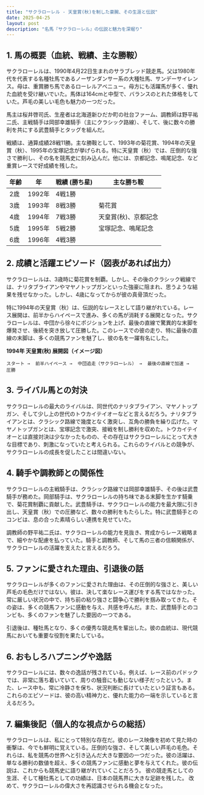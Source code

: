 ```yaml
---
title: "サクラローレル - 天皇賞(秋)を制した豪腕、その生涯と伝説"
date: 2025-04-25
layout: post
description: "名馬『サクラローレル』の伝説と魅力を深堀り"
---
```


## 1. 馬の概要（血統、戦績、主な勝鞍）

サクラローレルは、1990年4月22日生まれのサラブレッド競走馬。父は1980年代を代表する名種牡馬であるノーザンダンサー系の大種牡馬、サンデーサイレンス。母は、重賞勝ち馬であるローレルアベニュー。母方にも活躍馬が多く、優れた血統を受け継いでいた。馬体は164cmと中型で、バランスのとれた体格をしていた。芦毛の美しい毛色も魅力の一つだった。

馬主は桜井啓司氏、生産者は北海道新ひだか町の社台ファーム、調教師は野平祐二氏、主戦騎手は岡部幸雄騎手（主にクラシック路線）、そして、後に数々の勝利を共にする武豊騎手とタッグを組んだ。

戦績は、通算成績28戦11勝。主な勝鞍として、1993年の菊花賞、1994年の天皇賞（秋）、1995年の宝塚記念が挙げられる。特に天皇賞（秋）では、圧倒的な強さで勝利し、その名を競馬史に刻み込んだ。他には、京都記念、鳴尾記念、など重賞レースで好成績を残した。

| 年齢 | 年 | 戦績 (勝ち星) | 主な勝ち鞍 |
|---|---|---|---|
| 2歳 | 1992年 | 4戦1勝 |  |
| 3歳 | 1993年 | 8戦3勝 | 菊花賞 |
| 4歳 | 1994年 | 7戦3勝 | 天皇賞(秋)、京都記念 |
| 5歳 | 1995年 | 5戦2勝 | 宝塚記念、鳴尾記念 |
| 6歳 | 1996年 | 4戦3勝 |  |


## 2. 成績と活躍エピソード（図表があれば出力）

サクラローレルは、3歳時に菊花賞を制覇。しかし、その後のクラシック戦線では、ナリタブライアンやマヤノトップガンといった強豪に阻まれ、思うような結果を残せなかった。しかし、4歳になってからが彼の真骨頂だった。

特に1994年の天皇賞（秋）は、伝説的なレースとして語り継がれている。レース展開は、前半からハイペースで進み、多くの馬が消耗する展開となった。サクラローレルは、中団から徐々にポジションを上げ、最後の直線で驚異的な末脚を爆発させ、後続を突き放して圧勝した。このレースでの彼の走り、特に最後の直線の末脚は、多くの競馬ファンを魅了し、彼の名を一躍有名にした。

**1994年 天皇賞(秋) 展開図（イメージ図）**

```
スタート →  前半ハイペース →  中団追走（サクラローレル） →  最後の直線で加速 →  圧勝
```


## 3. ライバル馬との対決

サクラローレルの最大のライバルは、同世代のナリタブライアン、マヤノトップガン、そして少し上の世代のトウカイテイオーなどと言えるだろう。ナリタブライアンとは、クラシック路線で幾度となく激突し、互角の勝負を繰り広げた。マヤノトップガンとは、宝塚記念で激突、接戦を制し勝利を収めた。トウカイテイオーとは直接対決は少なかったものの、その存在はサクラローレルにとって大きな目標であり、刺激になっていたと考えられる。これらのライバルとの競争が、サクラローレルの成長を促したことは間違いない。


## 4. 騎手や調教師との関係性

サクラローレルの主戦騎手は、クラシック路線では岡部幸雄騎手、その後は武豊騎手が務めた。岡部騎手は、サクラローレルの持ち味である末脚を生かす騎乗で、菊花賞制覇に貢献した。武豊騎手は、サクラローレルの能力を最大限に引き出し、天皇賞（秋）での圧勝など、数々の勝利をもたらした。特に武豊騎手とのコンビは、息の合った素晴らしい連携を見せていた。

調教師の野平祐二氏は、サクラローレルの能力を見抜き、育成からレース戦略まで、細やかな配慮を払っていた。騎手と調教師、そして馬の三者の信頼関係が、サクラローレルの活躍を支えたと言えるだろう。


## 5. ファンに愛された理由、引退後の話

サクラローレルが多くのファンに愛された理由は、その圧倒的な強さと、美しい芦毛の毛色だけではない。彼は、決して楽なレース運びをする馬ではなかった。常に厳しい状況の中で、持ち前の粘り強さと闘争心で勝利を掴み取ってきた。その姿は、多くの競馬ファンに感動を与え、共感を呼んだ。また、武豊騎手とのコンビも、多くのファンを魅了した要因の一つである。

引退後は、種牡馬となり、多くの優秀な競走馬を輩出した。彼の血統は、現代競馬においても重要な役割を果たしている。


## 6. おもしろハプニングや逸話

サクラローレルには、数々の逸話が残されている。例えば、レース前のパドックでは、非常に落ち着いていて、周りの騒音にも動じない様子だったという。また、レース中も、常に冷静さを保ち、状況判断に長けていたという証言もある。これらのエピソードは、彼の高い精神力と、優れた能力の一端を示していると言えるだろう。


## 7. 編集後記（個人的な視点からの総括）

サクラローレルは、私にとって特別な存在だ。彼のレース映像を初めて見た時の衝撃は、今でも鮮明に覚えている。圧倒的な強さ、そして美しい芦毛の毛色。それらは、私を競馬の世界へと引き込んだ大きな要因の一つだった。彼の活躍は、単なる勝利の数値を超え、多くの競馬ファンに感動と夢を与えてくれた。彼の伝説は、これからも競馬史に語り継がれていくことだろう。  彼の競走馬としての生涯、そして種牡馬としての功績は、日本の競馬界に大きな足跡を残した。  改めて、サクラローレルの偉大さを再認識させられる機会となった。
